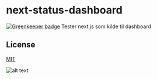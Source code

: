 # next-status-dashboard

[![Greenkeeper badge](https://badges.greenkeeper.io/telemark/next-status-dashboard.svg)](https://greenkeeper.io/)
Tester next.js som kilde til dashboard

## License
[MIT](LICENSE)

![alt text](https://robots.kebabstudios.party/next-status-dashboard.png "Robohash image of next-status-dashboard")
